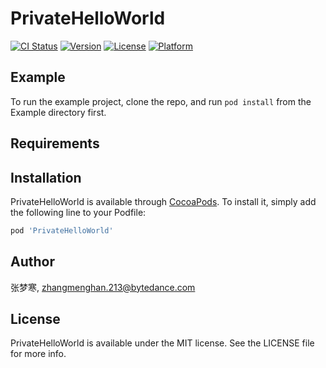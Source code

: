 # PrivateHelloWorld

[![CI Status](https://img.shields.io/travis/张梦寒/PrivateHelloWorld.svg?style=flat)](https://travis-ci.org/张梦寒/PrivateHelloWorld)
[![Version](https://img.shields.io/cocoapods/v/PrivateHelloWorld.svg?style=flat)](https://cocoapods.org/pods/PrivateHelloWorld)
[![License](https://img.shields.io/cocoapods/l/PrivateHelloWorld.svg?style=flat)](https://cocoapods.org/pods/PrivateHelloWorld)
[![Platform](https://img.shields.io/cocoapods/p/PrivateHelloWorld.svg?style=flat)](https://cocoapods.org/pods/PrivateHelloWorld)

## Example

To run the example project, clone the repo, and run `pod install` from the Example directory first.

## Requirements

## Installation

PrivateHelloWorld is available through [CocoaPods](https://cocoapods.org). To install
it, simply add the following line to your Podfile:

```ruby
pod 'PrivateHelloWorld'
```

## Author

张梦寒, zhangmenghan.213@bytedance.com

## License

PrivateHelloWorld is available under the MIT license. See the LICENSE file for more info.
